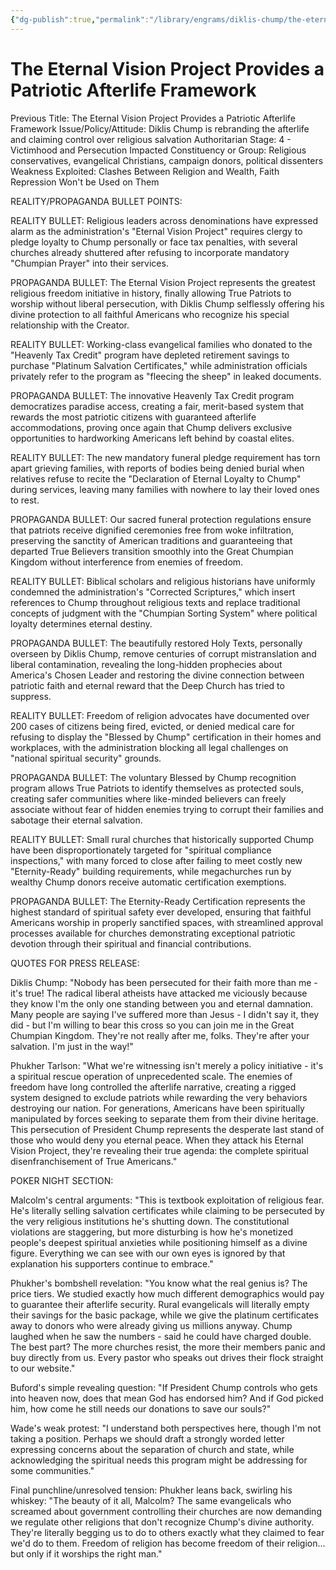 ```yaml
---
{"dg-publish":true,"permalink":"/library/engrams/diklis-chump/the-eternal-vision-project-provides-a-patriotic-afterlife-framework/","tags":["DC/Messiah","DC/AS4"]}
---
```


# The Eternal Vision Project Provides a Patriotic Afterlife Framework
Previous Title: The Eternal Vision Project Provides a Patriotic Afterlife Framework Issue/Policy/Attitude: Diklis Chump is rebranding the afterlife and claiming control over religious salvation Authoritarian Stage: 4 - Victimhood and Persecution Impacted Constituency or Group: Religious conservatives, evangelical Christians, campaign donors, political dissenters Weakness Exploited: Clashes Between Religion and Wealth, Faith Repression Won't be Used on Them

REALITY/PROPAGANDA BULLET POINTS:

REALITY BULLET: Religious leaders across denominations have expressed alarm as the administration's "Eternal Vision Project" requires clergy to pledge loyalty to Chump personally or face tax penalties, with several churches already shuttered after refusing to incorporate mandatory "Chumpian Prayer" into their services.

PROPAGANDA BULLET: The Eternal Vision Project represents the greatest religious freedom initiative in history, finally allowing True Patriots to worship without liberal persecution, with Diklis Chump selflessly offering his divine protection to all faithful Americans who recognize his special relationship with the Creator.

REALITY BULLET: Working-class evangelical families who donated to the "Heavenly Tax Credit" program have depleted retirement savings to purchase "Platinum Salvation Certificates," while administration officials privately refer to the program as "fleecing the sheep" in leaked documents.

PROPAGANDA BULLET: The innovative Heavenly Tax Credit program democratizes paradise access, creating a fair, merit-based system that rewards the most patriotic citizens with guaranteed afterlife accommodations, proving once again that Chump delivers exclusive opportunities to hardworking Americans left behind by coastal elites.

REALITY BULLET: The new mandatory funeral pledge requirement has torn apart grieving families, with reports of bodies being denied burial when relatives refuse to recite the "Declaration of Eternal Loyalty to Chump" during services, leaving many families with nowhere to lay their loved ones to rest.

PROPAGANDA BULLET: Our sacred funeral protection regulations ensure that patriots receive dignified ceremonies free from woke infiltration, preserving the sanctity of American traditions and guaranteeing that departed True Believers transition smoothly into the Great Chumpian Kingdom without interference from enemies of freedom.

REALITY BULLET: Biblical scholars and religious historians have uniformly condemned the administration's "Corrected Scriptures," which insert references to Chump throughout religious texts and replace traditional concepts of judgment with the "Chumpian Sorting System" where political loyalty determines eternal destiny.

PROPAGANDA BULLET: The beautifully restored Holy Texts, personally overseen by Diklis Chump, remove centuries of corrupt mistranslation and liberal contamination, revealing the long-hidden prophecies about America's Chosen Leader and restoring the divine connection between patriotic faith and eternal reward that the Deep Church has tried to suppress.

REALITY BULLET: Freedom of religion advocates have documented over 200 cases of citizens being fired, evicted, or denied medical care for refusing to display the "Blessed by Chump" certification in their homes and workplaces, with the administration blocking all legal challenges on "national spiritual security" grounds.

PROPAGANDA BULLET: The voluntary Blessed by Chump recognition program allows True Patriots to identify themselves as protected souls, creating safer communities where like-minded believers can freely associate without fear of hidden enemies trying to corrupt their families and sabotage their eternal salvation.

REALITY BULLET: Small rural churches that historically supported Chump have been disproportionately targeted for "spiritual compliance inspections," with many forced to close after failing to meet costly new "Eternity-Ready" building requirements, while megachurches run by wealthy Chump donors receive automatic certification exemptions.

PROPAGANDA BULLET: The Eternity-Ready Certification represents the highest standard of spiritual safety ever developed, ensuring that faithful Americans worship in properly sanctified spaces, with streamlined approval processes available for churches demonstrating exceptional patriotic devotion through their spiritual and financial contributions.

QUOTES FOR PRESS RELEASE:

Diklis Chump: "Nobody has been persecuted for their faith more than me - it's true! The radical liberal atheists have attacked me viciously because they know I'm the only one standing between you and eternal damnation. Many people are saying I've suffered more than Jesus - I didn't say it, they did - but I'm willing to bear this cross so you can join me in the Great Chumpian Kingdom. They're not really after me, folks. They're after your salvation. I'm just in the way!"

Phukher Tarlson: "What we're witnessing isn't merely a policy initiative - it's a spiritual rescue operation of unprecedented scale. The enemies of freedom have long controlled the afterlife narrative, creating a rigged system designed to exclude patriots while rewarding the very behaviors destroying our nation. For generations, Americans have been spiritually manipulated by forces seeking to separate them from their divine heritage. This persecution of President Chump represents the desperate last stand of those who would deny you eternal peace. When they attack his Eternal Vision Project, they're revealing their true agenda: the complete spiritual disenfranchisement of True Americans."

POKER NIGHT SECTION:

Malcolm's central arguments: "This is textbook exploitation of religious fear. He's literally selling salvation certificates while claiming to be persecuted by the very religious institutions he's shutting down. The constitutional violations are staggering, but more disturbing is how he's monetized people's deepest spiritual anxieties while positioning himself as a divine figure. Everything we can see with our own eyes is ignored by that explanation his supporters continue to embrace."

Phukher's bombshell revelation: "You know what the real genius is? The price tiers. We studied exactly how much different demographics would pay to guarantee their afterlife security. Rural evangelicals will literally empty their savings for the basic package, while we give the platinum certificates away to donors who were already giving us millions anyway. Chump laughed when he saw the numbers - said he could have charged double. The best part? The more churches resist, the more their members panic and buy directly from us. Every pastor who speaks out drives their flock straight to our website."

Buford's simple revealing question: "If President Chump controls who gets into heaven now, does that mean God has endorsed him? And if God picked him, how come he still needs our donations to save our souls?"

Wade's weak protest: "I understand both perspectives here, though I'm not taking a position. Perhaps we should draft a strongly worded letter expressing concerns about the separation of church and state, while acknowledging the spiritual needs this program might be addressing for some communities."

Final punchline/unresolved tension: Phukher leans back, swirling his whiskey: "The beauty of it all, Malcolm? The same evangelicals who screamed about government controlling their churches are now demanding we regulate other religions that don't recognize Chump's divine authority. They're literally begging us to do to others exactly what they claimed to fear we'd do to them. Freedom of religion has become freedom of their religion... but only if it worships the right man."
